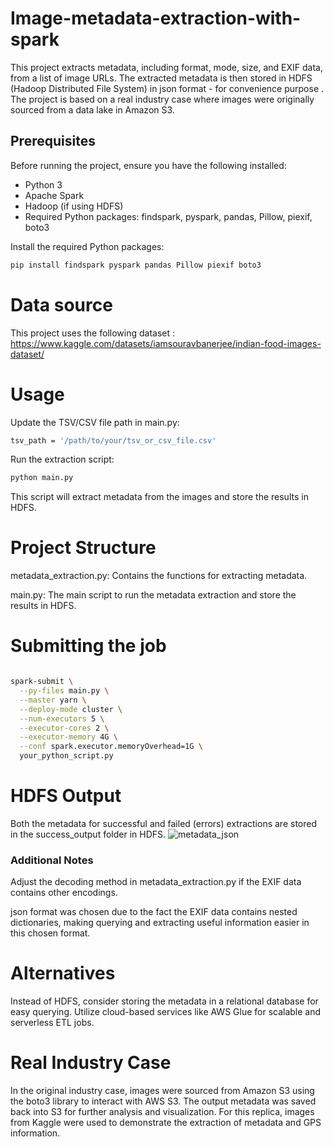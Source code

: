 # Image-metadata-extraction-with-spark

This project extracts metadata, including format, mode, size, and EXIF data, from a list of image URLs. The extracted metadata is then stored in HDFS (Hadoop Distributed File System) in json format - for convenience purpose . The project is based on a real industry case where images were originally sourced from a data lake in Amazon S3.

## Prerequisites

Before running the project, ensure you have the following installed:

- Python 3
- Apache Spark
- Hadoop (if using HDFS)
- Required Python packages: findspark, pyspark, pandas, Pillow, piexif, boto3

Install the required Python packages:

```bash
pip install findspark pyspark pandas Pillow piexif boto3
```
# Data source
This project uses the following dataset : https://www.kaggle.com/datasets/iamsouravbanerjee/indian-food-images-dataset/

# Usage

Update the TSV/CSV file path in main.py:

```bash
tsv_path = '/path/to/your/tsv_or_csv_file.csv'
```
Run the extraction script:
```bash
python main.py
```
This script will extract metadata from the images and store the results in HDFS.

# Project Structure
metadata_extraction.py: Contains the functions for extracting metadata.

main.py: The main script to run the metadata extraction and store the results in HDFS.
# Submitting the job 
```bash

spark-submit \
  --py-files main.py \
  --master yarn \
  --deploy-mode cluster \
  --num-executors 5 \
  --executor-cores 2 \
  --executor-memory 4G \
  --conf spark.executor.memoryOverhead=1G \
  your_python_script.py
```


# HDFS Output
Both the metadata for successful and failed (errors) extractions are stored in the success_output folder in HDFS.
![metadata_json](https://github.com/MampiononaRajaoferason/Image-metadata-extraction-with-spark/assets/38230401/f20f6c87-3ed3-4337-a77c-f8ba0b66138d)



### Additional Notes
Adjust the decoding method in metadata_extraction.py if the EXIF data contains other encodings.

json format was chosen due to the fact the EXIF data contains nested dictionaries, making querying and extracting useful information easier in this chosen format.
# Alternatives
Instead of HDFS, consider storing the metadata in a relational database for easy querying.
Utilize cloud-based services like AWS Glue for scalable and serverless ETL jobs.


# Real Industry Case
In the original industry case, images were sourced from Amazon S3 using the boto3 library to interact with AWS S3. The output metadata was saved back into S3 for further analysis and visualization. For this replica, images from Kaggle were used to demonstrate the extraction of metadata and GPS information.


